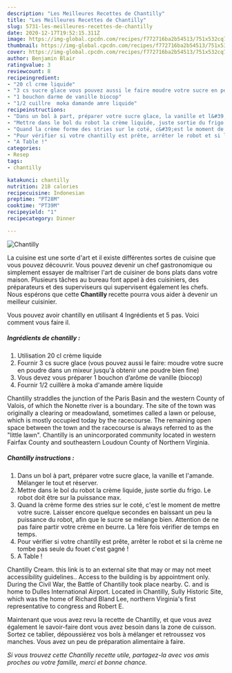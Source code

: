 ```yaml
---
description: "Les Meilleures Recettes de Chantilly"
title: "Les Meilleures Recettes de Chantilly"
slug: 5731-les-meilleures-recettes-de-chantilly
date: 2020-12-17T19:52:15.311Z
image: https://img-global.cpcdn.com/recipes/f772716ba2b54513/751x532cq70/chantilly-photo-principale-de-la-recette.jpg
thumbnail: https://img-global.cpcdn.com/recipes/f772716ba2b54513/751x532cq70/chantilly-photo-principale-de-la-recette.jpg
cover: https://img-global.cpcdn.com/recipes/f772716ba2b54513/751x532cq70/chantilly-photo-principale-de-la-recette.jpg
author: Benjamin Blair
ratingvalue: 3
reviewcount: 8
recipeingredient:
- "20 cl crme liquide"
- "3 cs sucre glace vous pouvez aussi le faire moudre votre sucre en poudre dans un mixeur jusqu obtenir une poudre bien fine"
- "1 bouchon darme de vanille biocop"
- "1/2 cuillre  moka damande amre liquide"
recipeinstructions:
- "Dans un bol à part, préparer votre sucre glace, la vanille et l&#39;amande. Mélanger le tout et réserver."
- "Mettre dans le bol du robot la crème liquide, juste sortie du frigo. Le robot doit être sur la puissance max."
- "Quand la crème forme des stries sur le coté, c&#39;est le moment de mettre votre sucre. Laisser encore quelque secondes en baissant un peu la puissance du robot, afin que le sucre se mélange bien. Attention de ne pas faire partir votre crème en beurre. La 1ère fois vérifier de temps en temps."
- "Pour vérifier si votre chantilly est prête, arrêter le robot et si la crème ne tombe pas seule du fouet c&#39;est gagné !"
- "A Table !"
categories:
- Resep
tags:
- chantilly

katakunci: chantilly 
nutrition: 218 calories
recipecuisine: Indonesian
preptime: "PT28M"
cooktime: "PT39M"
recipeyield: "1"
recipecategory: Dinner

---
```



![Chantilly](https://img-global.cpcdn.com/recipes/f772716ba2b54513/751x532cq70/chantilly-photo-principale-de-la-recette.jpg)

La cuisine est une sorte d'art et il existe différentes sortes de cuisine que vous pouvez découvrir. Vous pouvez devenir un chef gastronomique ou simplement essayer de maîtriser l'art de cuisiner de bons plats dans votre maison. Plusieurs tâches au bureau font appel à des cuisiniers, des préparateurs et des superviseurs qui supervisent également les chefs. Nous espérons que cette <strong> Chantilly </strong> recette pourra vous aider à devenir un meilleur cuisinier.

<!--inarticleads1-->

Vous pouvez avoir chantilly en utilisant 4 Ingrédients et 5 pas. Voici comment vous faire il.

##### Ingrédients de chantilly :

1. Utilisation 20 cl crème liquide
1. Fournir 3 cs sucre glace (vous pouvez aussi le faire: moudre votre sucre en poudre dans un mixeur jusqu&#39;à obtenir une poudre bien fine)
1. Vous devez vous préparer 1 bouchon d’arôme de vanille (biocop)
1. Fournir 1/2 cuillère à moka d&#39;amande amère liquide


Chantilly straddles the junction of the Paris Basin and the western County of Valois, of which the Nonette river is a boundary. The site of the town was originally a clearing or meadowland, sometimes called a lawn or pelouse, which is mostly occupied today by the racecourse. The remaining open space between the town and the racecourse is always referred to as the &#34;little lawn&#34;. Chantilly is an unincorporated community located in western Fairfax County and southeastern Loudoun County of Northern Virginia. 

<!--inarticleads2-->

##### Chantilly instructions :

1. Dans un bol à part, préparer votre sucre glace, la vanille et l&#39;amande. Mélanger le tout et réserver.
1. Mettre dans le bol du robot la crème liquide, juste sortie du frigo. Le robot doit être sur la puissance max.
1. Quand la crème forme des stries sur le coté, c&#39;est le moment de mettre votre sucre. Laisser encore quelque secondes en baissant un peu la puissance du robot, afin que le sucre se mélange bien. Attention de ne pas faire partir votre crème en beurre. La 1ère fois vérifier de temps en temps.
1. Pour vérifier si votre chantilly est prête, arrêter le robot et si la crème ne tombe pas seule du fouet c&#39;est gagné !
1. A Table !


Chantilly Cream. this link is to an external site that may or may not meet accessibility guidelines.. Access to the building is by appointment only. During the Civil War, the Battle of Chantilly took place nearby. C. and is home to Dulles International Airport. Located in Chantilly, Sully Historic Site, which was the home of Richard Bland Lee, northern Virginia&#39;s first representative to congress and Robert E. 

<!--inarticleads1-->

<p>
Maintenant que vous avez revu la recette de Chantilly, et que vous avez également le savoir-faire dont vous avez besoin dans la zone de cuisson. Sortez ce tablier, dépoussiérez vos bols à mélanger et retroussez vos manches. Vous avez un peu de préparation alimentaire à faire.
</p>

<p>
<i>Si vous trouvez cette Chantilly recette utile, partagez-la avec vos amis proches ou votre famille, merci et bonne chance.</i>
</p>
